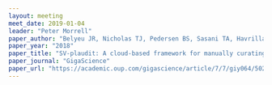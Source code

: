 ```yaml
---
layout: meeting
meet_date: 2019-01-04
leader: "Peter Morrell"
paper_author: "Belyeu JR, Nicholas TJ, Pedersen BS, Sasani TA, Havrilla JM et al."
paper_year: "2018"
paper_title: "SV-plaudit: A cloud-based framework for manually curating thousands of structural variants"
paper_journal: "GigaScience"
paper_url: "https://academic.oup.com/gigascience/article/7/7/giy064/5026174"
---
```

